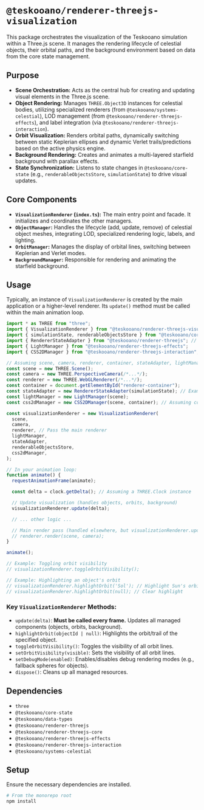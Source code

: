 # `@teskooano/renderer-threejs-visualization`

This package orchestrates the visualization of the Teskooano simulation within a Three.js scene. It manages the rendering lifecycle of celestial objects, their orbital paths, and the background environment based on data from the core state management.

## Purpose

- **Scene Orchestration:** Acts as the central hub for creating and updating visual elements in the Three.js scene.
- **Object Rendering:** Manages `THREE.Object3D` instances for celestial bodies, utilizing specialized renderers (from `@teskooano/systems-celestial`), LOD management (from `@teskooano/renderer-threejs-effects`), and label integration (via `@teskooano/renderer-threejs-interaction`).
- **Orbit Visualization:** Renders orbital paths, dynamically switching between static Keplerian ellipses and dynamic Verlet trails/predictions based on the active physics engine.
- **Background Rendering:** Creates and animates a multi-layered starfield background with parallax effects.
- **State Synchronization:** Listens to state changes in `@teskooano/core-state` (e.g., `renderableObjectsStore`, `simulationState`) to drive visual updates.

## Core Components

- **`VisualizationRenderer` (`index.ts`):** The main entry point and facade. It initializes and coordinates the other managers.
- **`ObjectManager`:** Handles the lifecycle (add, update, remove) of celestial object meshes, integrating LOD, specialized rendering logic, labels, and lighting.
- **`OrbitManager`:** Manages the display of orbital lines, switching between Keplerian and Verlet modes.
- **`BackgroundManager`:** Responsible for rendering and animating the starfield background.

## Usage

Typically, an instance of `VisualizationRenderer` is created by the main application or a higher-level renderer. Its `update()` method must be called within the main animation loop.

```typescript
import * as THREE from "three";
import { VisualizationRenderer } from "@teskooano/renderer-threejs-visualization";
import { simulationState, renderableObjectsStore } from "@teskooano/core-state"; // Example state imports
import { RendererStateAdapter } from "@teskooano/renderer-threejs"; // Example adapter
import { LightManager } from "@teskooano/renderer-threejs-effects";
import { CSS2DManager } from "@teskooano/renderer-threejs-interaction";

// Assuming scene, camera, renderer, container, stateAdapter, lightManager, css2dManager exist
const scene = new THREE.Scene();
const camera = new THREE.PerspectiveCamera(/*...*/);
const renderer = new THREE.WebGLRenderer(/*...*/);
const container = document.getElementById("renderer-container");
const stateAdapter = new RendererStateAdapter(simulationState); // Example instantiation
const lightManager = new LightManager(scene);
const css2dManager = new CSS2DManager(scene, container); // Assuming container exists

const visualizationRenderer = new VisualizationRenderer(
  scene,
  camera,
  renderer, // Pass the main renderer
  lightManager,
  stateAdapter,
  renderableObjectsStore,
  css2dManager,
);

// In your animation loop:
function animate() {
  requestAnimationFrame(animate);

  const delta = clock.getDelta(); // Assuming a THREE.Clock instance

  // Update visualization (handles objects, orbits, background)
  visualizationRenderer.update(delta);

  // ... other logic ...

  // Main render pass (handled elsewhere, but visualizationRenderer.update needs renderer access)
  // renderer.render(scene, camera);
}

animate();

// Example: Toggling orbit visibility
// visualizationRenderer.toggleOrbitVisibility();

// Example: Highlighting an object's orbit
// visualizationRenderer.highlightOrbit('Sol'); // Highlight Sun's orbit/trail
// visualizationRenderer.highlightOrbit(null); // Clear highlight
```

### Key `VisualizationRenderer` Methods:

- `update(delta)`: **Must be called every frame.** Updates all managed components (objects, orbits, background).
- `highlightOrbit(objectId | null)`: Highlights the orbit/trail of the specified object.
- `toggleOrbitVisibility()`: Toggles the visibility of all orbit lines.
- `setOrbitVisibility(visible)`: Sets the visibility of all orbit lines.
- `setDebugMode(enabled)`: Enables/disables debug rendering modes (e.g., fallback spheres for objects).
- `dispose()`: Cleans up all managed resources.

## Dependencies

- `three`
- `@teskooano/core-state`
- `@teskooano/data-types`
- `@teskooano/renderer-threejs`
- `@teskooano/renderer-threejs-core`
- `@teskooano/renderer-threejs-effects`
- `@teskooano/renderer-threejs-interaction`
- `@teskooano/systems-celestial`

## Setup

Ensure the necessary dependencies are installed.

```bash
# From the monorepo root
npm install
```
